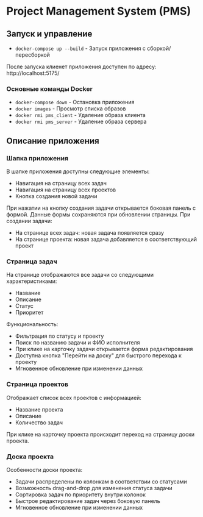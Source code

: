 # Project Management System (PMS)

## Запуск и управление

- `docker-compose up --build` - Запуск приложения с сборкой/пересборкой

После запуска клиенет приложения доступен по адресу: http://localhost:5175/

### Основные команды Docker

- `docker-compose down` - Остановка приложения
- `docker images` - Просмотр списка образов
- `docker rmi pms_client` - Удаление образа клиента
- `docker rmi pms_server` - Удаление образа сервера

## Описание приложения

### Шапка приложения

В шапке приложения доступны следующие элементы:
- Навигация на страницу всех задач
- Навигация на страницу всех проектов
- Кнопка создания новой задачи

При нажатии на кнопку создания задачи открывается боковая панель с формой. Данные формы сохраняются при обновлении страницы. При создании задачи:
- На странице всех задач: новая задача появляется сразу
- На странице проекта: новая задача добавляется в соответствующий проект

### Страница задач

На странице отображаются все задачи со следующими характеристиками:
- Название
- Описание
- Статус
- Приоритет

Функциональность:
- Фильтрация по статусу и проекту
- Поиск по названию задачи и ФИО исполнителя
- При клике на карточку задачи открывается форма редактирования
- Доступна кнопка "Перейти на доску" для быстрого перехода к проекту
- Мгновенное обновление при изменении данных

### Страница проектов

Отображает список всех проектов с информацией:
- Название проекта
- Описание
- Количество задач

При клике на карточку проекта происходит переход на страницу доски проекта.

### Доска проекта

Особенности доски проекта:
- Задачи распределены по колонкам в соответствии со статусами
- Возможность drag-and-drop для изменения статуса задачи
- Сортировка задач по приоритету внутри колонок
- Быстрое редактирование задач через боковую панель
- Мгновенное обновление при изменении данных